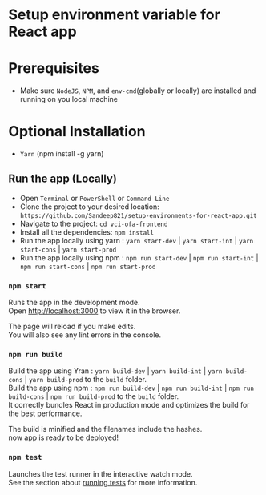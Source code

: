 
# Setup environment variable for React app

# Prerequisites
- Make sure `NodeJS`, `NPM`, and `env-cmd`(globally or locally) are installed and running on you local machine

# Optional Installation 
- `Yarn` (npm install -g yarn)

## Run the app (Locally)
- Open `Terminal` or `PowerShell` or `Command Line`
- Clone the project to your desired location: `https://github.com/Sandeep821/setup-environments-for-react-app.git`
- Navigate to the project: `cd vci-ofa-frontend`
- Install all the dependencies: `npm install`
- Run the app locally using yarn : `yarn start-dev` | `yarn start-int` | `yarn start-cons` | `yarn start-prod`
- Run the app locally using npm : `npm run start-dev` | `npm run start-int` | `npm run start-cons` | `npm run start-prod`

### `npm start`
Runs the app in the development mode.<br>
Open [http://localhost:3000](http://localhost:3000) to view it in the browser.

The page will reload if you make edits.<br>
You will also see any lint errors in the console.

### `npm run build`

Build the app using Yran : `yarn build-dev` | `yarn build-int` | `yarn build-cons` | `yarn build-prod` to the `build` folder.
<br>
Build the app using npm : `npm run build-dev` | `npm run build-int` | `npm run build-cons` | `npm run build-prod` to the `build` folder.<br>
It correctly bundles React in production mode and optimizes the build for the best performance.

The build is minified and the filenames include the hashes.<br>
now app is ready to be deployed!

### `npm test`

Launches the test runner in the interactive watch mode.<br>
See the section about [running tests](https://facebook.github.io/create-react-app/docs/running-tests) for more information.



